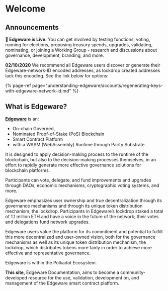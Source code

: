 # Welcome

## Announcements

**🎊 Edgeware is Live.** You can get involved by testing functions, voting, running for elections, proposing treasury spends, upgrades, validating, nominating, or joining a Working Group - research and discussions about governance, development, branding, and more. 

**02/10/2020** We recommend all Edgeware users discover or generate their Edgeware-network-ID encoded addresses, as lockdrop created addresses lack this encoding. See the link below for options: 

{% page-ref page="understanding-edgeware/accounts/regenerating-keys-with-edgeware-network-id.md" %}

## What is Edgeware?

[**Edgeware**](https://edgewa.re/) is an:

* On-chain Governed,
* Nominated Proof-of-Stake \(PoS\) Blockchain
* Smart Contract Platform
* with a WASM \(WebAssembly\) Runtime through Parity Substrate.

It is designed to apply decision-making process to the runtime of the blockchain, but also to the decision-making processes themselves, in an effort to rapidly generate more effective governance solutions for blockchain platforms.

Participants can vote, delegate, and fund improvements and upgrades through DAOs, economic mechanisms, cryptographic voting systems, and more.

Edgeware emphasizes user ownership and true decentralization through its governance mechanisms and through its unique token distribution mechanism, the lockdrop. Participants in Edgeware’s lockdrop staked a total of 1.1 million ETH and have a voice in the future of the network; their votes and delegations fund network upgrades.

Edgeware users value the platform for its commitment and potential to fulfill this more decentralized and user-owned vision, both for the governance mechanisms as well as its unique token distribution mechanism, the lockdrop, which distributes tokens more fairly in order to achieve more effective and representative governance.

Edgeware is within the Polkadot Ecosystem.

**This site,** Edgeware Documentation, aims to become a community-developed resource for the use, validation, development on, and management of the Edgeware smart contract platform.

